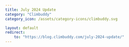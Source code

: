 ```yaml
---
title: July 2024 Update
category: "Climbuddy"
category_icon: /assets/category-icons/climbuddy.svg

layout: default
redirect:
    to: "https://blog.climbuddy.com/july-2024-update/"
---
```

